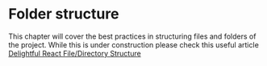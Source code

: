 # Folder structure

This chapter will cover the best practices in structuring files and folders of the project.
While this is under construction please check this useful article [Delightful React File/Directory Structure](https://www.joshwcomeau.com/react/file-structure/)

